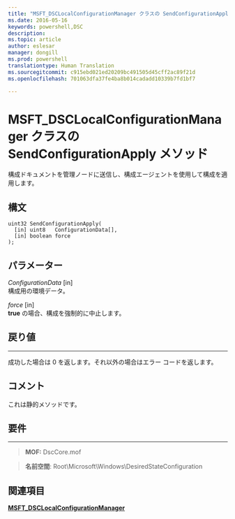 ```yaml
---
title: "MSFT_DSCLocalConfigurationManager クラスの SendConfigurationApply メソッド"
ms.date: 2016-05-16
keywords: powershell,DSC
description: 
ms.topic: article
author: eslesar
manager: dongill
ms.prod: powershell
translationtype: Human Translation
ms.sourcegitcommit: c915ebd021ed20209bc491505d45cff2ac89f21d
ms.openlocfilehash: 701063dfa37fe4ba8b014cadadd10339b7fd1bf7

---
```



# MSFT_DSCLocalConfigurationManager クラスの SendConfigurationApply メソッド

構成ドキュメントを管理ノードに送信し、構成エージェントを使用して構成を適用します。

構文
------

```mof
uint32 SendConfigurationApply(
  [in] uint8   ConfigurationData[],
  [in] boolean force
);
```

パラメーター
----------

*ConfigurationData* \[in\]  
構成用の環境データ。

*force* \[in\]  
**true** の場合、構成を強制的に中止します。

## 戻り値
------------

成功した場合は 0 を返します。それ以外の場合はエラー コードを返します。

## コメント

これは静的メソッドです。

## 要件
------------
>**MOF:** DscCore.mof

>**名前空間**: Root\Microsoft\Windows\DesiredStateConfiguration


## 関連項目


[**MSFT_DSCLocalConfigurationManager**](msft-dsclocalconfigurationmanager.md)


 

 






<!--HONumber=Jun16_HO4-->


